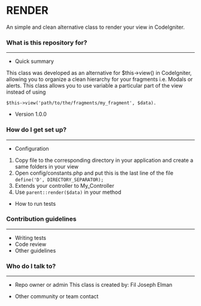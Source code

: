 # RENDER #

An simple and clean alternative class to render your view in CodeIgniter.

### What is this repository for? ###
____________________________________

* Quick summary

This class was developed as an alternative for $this->view() in CodeIgniter, allowing you to organize a clean hierarchy for
your fragments i.e. Modals or alerts. This class allows you to use variable a particular part of the view instead of using

`$this->view('path/to/the/fragments/my_fragment', $data).`

* Version 1.0.0

### How do I get set up? ###
____________________________
* Configuration

1. Copy file to the corresponding directory in your application and create a same folders in your view
2. Open config/constants.php and put this is the last line of the file
`define('D', DIRECTORY_SEPARATOR);`
3. Extends your controller to My_Controller
4. Use `parent::render($data)` in your method

* How to run tests

### Contribution guidelines ###
_______________________________

* Writing tests
* Code review
* Other guidelines

### Who do I talk to? ###
_________________________

* Repo owner or admin
This class is created by: Fil Joseph Elman

* Other community or team contact
